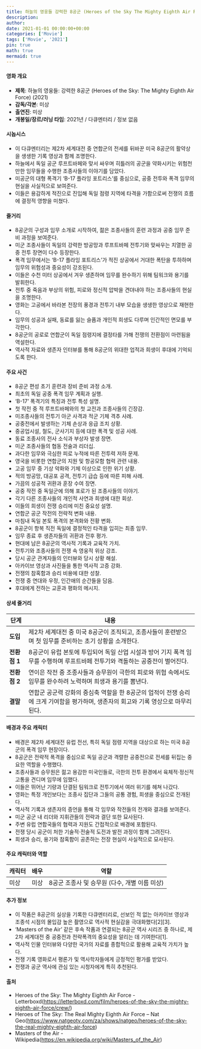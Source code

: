 ```yaml
---
title: 하늘의 영웅들 강력한 8공군 (Heroes of the Sky The Mighty Eighth Air Force) (2021)
description: 
author: 
date: 2021-01-01 00:00:00+00:00
categories: ['Movie']
tags: ['Movie', '2021']
pin: true
math: true
mermaid: true
---
```

#### 영화 개요

- **제목**: 하늘의 영웅들: 강력한 8공군 (Heroes of the Sky: The Mighty Eighth Air Force) (2021)  
- **감독/각본**: 미상  
- **출연진**: 미상  
- **개봉일/장르/러닝 타임**: 2021년 / 다큐멘터리 / 정보 없음  

#### 시놉시스

- 이 다큐멘터리는 제2차 세계대전 중 연합군의 전세를 뒤바꾼 미국 8공군의 활약상을 생생한 기록 영상과 함께 조명한다.  
- 하늘에서 독일 공군 루프트바페와 맞서 싸우며 히틀러의 공군을 약화시키는 위험천만한 임무들을 수행한 조종사들의 이야기를 담았다.  
- 미공군의 대형 폭격기 ‘B-17 플라잉 포트리스’를 중심으로, 공중 전투와 폭격 임무의 현실을 사실적으로 보여준다.  
- 이들은 용감하게 적진으로 진입해 독일 점령 지역에 타격을 가함으로써 전쟁의 흐름에 결정적 영향을 미쳤다.  

#### 줄거리

- 8공군의 구성과 임무 소개로 시작하여, 젊은 조종사들의 훈련 과정과 공중 임무 준비 과정을 보여준다.  
- 미군 조종사들이 독일의 강력한 방공망과 루프트바페 전투기와 맞싸우는 치열한 공중 전투 장면이 다수 등장한다.  
- 폭격 임무에서는 ‘B-17 플라잉 포트리스’가 적진 상공에서 거대한 폭탄을 투하하며 임무의 위험성과 중요성이 강조된다.  
- 이들은 수천 미터 상공에서 겨우 생존하며 임무를 완수하기 위해 팀워크와 용기를 발휘한다.  
- 전투 중 죽음과 부상의 위험, 피로와 정신적 압박을 견뎌내야 하는 조종사들의 현실을 조명한다.  
- 영화는 고공에서 바라본 전장의 풍경과 전투기 내부 모습을 생생한 영상으로 재현한다.  
- 임무의 성공과 실패, 동료를 잃는 슬픔과 개인적 희생도 다루며 인간적인 면모를 부각한다.  
- 8공군의 공로로 연합군이 독일 점령지에 결정타를 가해 전쟁의 전환점이 마련됨을 역설한다.  
- 역사적 자료와 생존자 인터뷰를 통해 8공군의 위대한 업적과 희생이 후대에 기억되도록 한다.  

#### 주요 사건

- 8공군 편성 초기 훈련과 장비 준비 과정 소개.  
- 최초의 독일 공중 폭격 임무 계획과 실행.  
- ‘B-17’ 폭격기의 특징과 전투 특성 설명.  
- 첫 작전 중 적 루프트바페와의 첫 교전과 조종사들의 긴장감.  
- 미조종사들의 전투기 아군 사격과 적군 기체 격추 사례.  
- 공중전에서 발생하는 기체 손상과 응급 조치 상황.  
- 중공업시설, 철도, 군사기지 등에 대한 폭격 및 성공 사례.  
- 동료 조종사의 전사 소식과 부상자 발생 장면.  
- 미군 조종사들의 협동 전술과 리더십.  
- 과다한 임무와 극심한 피로 누적에 따른 전투력 저하 문제.  
- 영국을 비롯한 연합군의 지원 및 항공모함 협력 관련 내용.  
- 고공 임무 중 기상 악화와 기체 이상으로 인한 위기 상황.  
- 적의 방공망, 대공포 공격, 전투기 급습 등에 따른 피해 사례.  
- 가끔의 성공적 귀환과 훈장 수여 장면.  
- 공중 작전 중 독일군에 의해 포로가 된 조종사들의 이야기.  
- 각기 다른 조종사들의 개인적 사연과 희생에 대한 회상.  
- 이들의 희생이 전쟁 승리에 미친 중요성 설명.  
- 연합군 공군 작전의 전략적 변화 내용.  
- 마침내 독일 본토 폭격의 본격화와 전황 변화.  
- 8공군이 항복 직전 독일에 결정적인 타격을 입히는 최종 임무.  
- 임무 종료 후 생존자들의 귀환과 전후 평가.  
- 현대에 남은 8공군의 역사적 기록과 교육적 가치.  
- 전투기와 조종사들의 전쟁 속 영웅적 위상 강조.  
- 당시 공군 관계자들의 인터뷰와 당시 상황 해설.  
- 아카이브 영상과 사진들을 통한 역사적 고증 강화.  
- 전쟁의 참혹함과 승리 비용에 대한 성찰.  
- 전쟁 중 연대와 우정, 인간애의 순간들을 담음.  
- 후대에게 전하는 교훈과 평화의 메시지.  

#### 상세 줄거리

| **단계**     | **내용** |
|--------------|----------|
| **도입**     | 제2차 세계대전 중 미국 8공군이 조직되고, 조종사들이 훈련받으며 첫 임무를 준비하는 초기 상황을 소개한다. |
| **전환점 1** | 8공군이 유럽 본토에 투입되어 독일 산업 시설과 방어 기지 폭격 임무를 수행하며 루프트바페 전투기와 격돌하는 공중전이 벌어진다. |
| **전환점 2** | 연이은 작전 중 조종사들과 승무원이 극한의 피로와 위협 속에서도 임무를 완수하려 노력하며 희생과 용기를 뽐낸다. |
| **결말**     | 연합군 공군력 강화의 중심축 역할을 한 8공군의 업적이 전쟁 승리에 크게 기여함을 평가하며, 생존자의 회고와 기록 영상으로 마무리된다. |

#### 배경과 주요 캐릭터

- 배경은 제2차 세계대전 유럽 전선, 특히 독일 점령 지역을 대상으로 하는 미국 8공군의 폭격 임무 현장이다.  
- 8공군은 전략적 폭격을 중심으로 독일 공군과 격렬한 공중전으로 전세를 뒤집는 중요한 역할을 수행했다.  
- 조종사들과 승무원은 젊고 용감한 미국인들로, 극한의 전투 환경에서 육체적·정신적 고통을 견디며 임무에 임했다.  
- 이들은 뛰어난 기량과 단결된 팀워크로 전투기에서 여러 위기를 헤쳐 나갔다.  
- 영화는 특정 개인보다는 조종사 집단과 그들의 공통 경험, 희생을 중심으로 전개된다.  
- 역사적 기록과 생존자의 증언을 통해 각 임무와 작전들의 전개와 결과를 보여준다.  
- 미군 공군 내 리더와 지휘관들의 전략과 결단 또한 묘사된다.  
- 주변 유럽 연합국들의 협력과 지원도 간접적으로 배경에 포함된다.  
- 전쟁 당시 공군이 처한 기술적·전술적 도전과 발전 과정이 함께 그려진다.  
- 희생과 승리, 용기와 참혹함이 공존하는 전장 현실이 사실적으로 묘사된다.  

#### 주요 캐릭터와 역할

| **캐릭터** | **배우** | **역할** |
|------------|----------|----------|
| 미상       | 미상     | 8공군 조종사 및 승무원 (다수, 개별 이름 미상) |

#### 추가 정보

- 이 작품은 8공군의 실상을 기록한 다큐멘터리로, 선보인 적 없는 아카이브 영상과 조종석 시점의 몰입감 높은 촬영으로 역사적 현실감을 극대화했다[2][3].  
- ‘Masters of the Air’ 같은 후속 작품과 연결되는 8공군 역사 시리즈 중 하나로, 제2차 세계대전 중 공중전과 전략폭격의 중요성을 알리는 데 기여한다[1].  
- 역사적 인물 인터뷰와 다양한 국가의 자료를 종합적으로 활용해 교육적 가치가 높다.  
- 전쟁 기록 영화로서 평론가 및 역사학자들에게 긍정적인 평가를 받았다.  
- 전쟁과 공군 역사에 관심 있는 시청자에게 특히 추천된다.  

#### 출처

- Heroes of the Sky: The Mighty Eighth Air Force - Letterboxd(https://letterboxd.com/film/heroes-of-the-sky-the-mighty-eighth-air-force/crew/)  
- Heroes of The Sky: The Real Mighty Eighth Air Force – Nat Geo(https://www.natgeotv.com/za/shows/natgeo/heroes-of-the-sky-the-real-mighty-eighth-air-force)  
- Masters of the Air - Wikipedia(https://en.wikipedia.org/wiki/Masters_of_the_Air)
